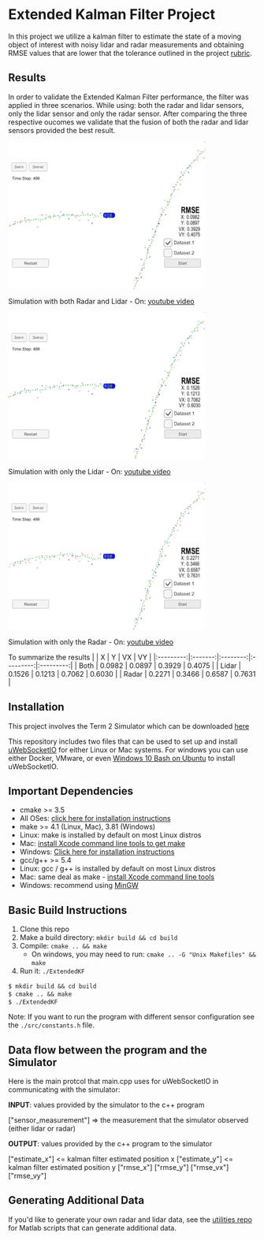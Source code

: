 # Extended Kalman Filter Project

In this project we utilize a kalman filter to estimate the state of a moving object of interest with noisy lidar and radar measurements and obtaining RMSE values that are lower that the tolerance outlined in the project [rubric](https://review.udacity.com/#!/rubrics/748/view).


[//]: # (Image References)

[image1]: ./images/radar_and_lidar.png "Both Radar and Lidar sensors"
[image2]: ./images/lidar_only.png "Lidar sensor only"
[image3]: ./images/radar_only.png "Radar sensor only"

## Results

In order to validate the Extended Kalman Filter performance, the filter was applied in three scenarios. While using: both the radar and lidar sensors, only the lidar sensor and only the radar sensor. After comparing the three respective oucomes we validate that the fusion of both the radar and lidar sensors provided the best result.

![alt text][image1]

Simulation with both Radar and Lidar - On: [youtube video](https://youtu.be/UkB2onGEMqI)

![alt text][image2]

Simulation with only the Lidar - On: [youtube video](https://youtu.be/HWgJ2dBUb_o)

![alt text][image3]

Simulation with only the Radar - On: [youtube video](https://youtu.be/wNag24x1FrM)

To summarize the results
|              | X         | Y           | VX        | VY        |
|:---------:|:-------:|:--------:|:---------:|:---------:|
| Both     | 0.0982  | 0.0897  | 0.3929 |  0.4075 |
| Lidar     | 0.1526  |  0.1213 | 0.7062 |  0.6030 |
| Radar   | 0.2271  | 0.3466  | 0.6587 |  0.7631 |

## Installation

This project involves the Term 2 Simulator which can be downloaded [here](https://github.com/udacity/self-driving-car-sim/releases)

This repository includes two files that can be used to set up and install [uWebSocketIO](https://github.com/uWebSockets/uWebSockets) for either Linux or Mac systems. For windows you can use either Docker, VMware, or even [Windows 10 Bash on Ubuntu](https://www.howtogeek.com/249966/how-to-install-and-use-the-linux-bash-shell-on-windows-10/) to install uWebSocketIO.

## Important Dependencies

* cmake >= 3.5
 * All OSes: [click here for installation instructions](https://cmake.org/install/)
* make >= 4.1 (Linux, Mac), 3.81 (Windows)
 * Linux: make is installed by default on most Linux distros
 * Mac: [install Xcode command line tools to get make](https://developer.apple.com/xcode/features/)
 * Windows: [Click here for installation instructions](http://gnuwin32.sourceforge.net/packages/make.htm)
* gcc/g++ >= 5.4
 * Linux: gcc / g++ is installed by default on most Linux distros
 * Mac: same deal as make - [install Xcode command line tools](https://developer.apple.com/xcode/features/)
 * Windows: recommend using [MinGW](http://www.mingw.org/)

## Basic Build Instructions

1. Clone this repo
2. Make a build directory: `mkdir build && cd build`
3. Compile: `cmake .. && make` 
   * On windows, you may need to run: `cmake .. -G "Unix Makefiles" && make`
4. Run it: `./ExtendedKF`

```
$ mkdir build && cd build
$ cmake .. && make
$ ./ExtendedKF
```

Note: If you want to run the program with different sensor configuration see the `./src/constants.h` file.

## Data flow between the program and the Simulator

Here is the main protcol that main.cpp uses for uWebSocketIO in communicating with the simulator:

**INPUT**: values provided by the simulator to the c++ program

["sensor_measurement"] => the measurement that the simulator observed (either lidar or radar)

**OUTPUT**: values provided by the c++ program to the simulator

["estimate_x"] <= kalman filter estimated position x
["estimate_y"] <= kalman filter estimated position y
["rmse_x"]
["rmse_y"]
["rmse_vx"]
["rmse_vy"]

## Generating Additional Data

If you'd like to generate your own radar and lidar data, see the
[utilities repo](https://github.com/udacity/CarND-Mercedes-SF-Utilities) for
Matlab scripts that can generate additional data.

